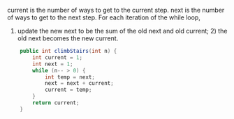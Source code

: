 current is the number of ways to get to the current step. next is the number of ways to get to the next step. For each iteration of the while loop, 
1) update the new next to be the sum of the old next and old current; 2) the old next becomes the new current.
```java
    public int climbStairs(int n) {
        int current = 1;
        int next = 1;
        while (n-- > 0) {
            int temp = next;
            next = next + current;
            current = temp;
        }
        return current;
    }
```
